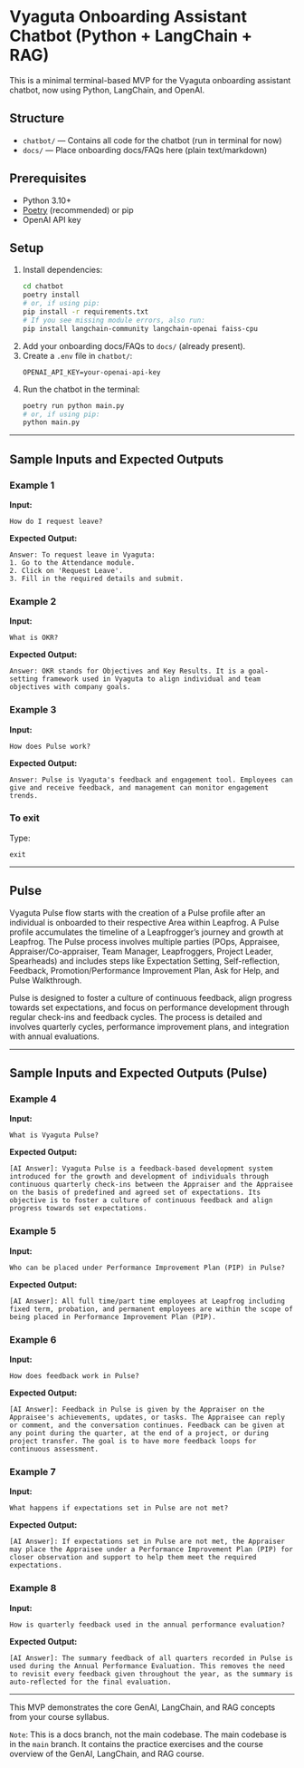 # Vyaguta Onboarding Assistant Chatbot (Python + LangChain + RAG)

This is a minimal terminal-based MVP for the Vyaguta onboarding assistant chatbot, now using Python, LangChain, and OpenAI.

## Structure

- `chatbot/` — Contains all code for the chatbot (run in terminal for now)
- `docs/` — Place onboarding docs/FAQs here (plain text/markdown)

## Prerequisites

- Python 3.10+
- [Poetry](https://python-poetry.org/) (recommended) or pip
- OpenAI API key

## Setup

1. Install dependencies:
   ```bash
   cd chatbot
   poetry install
   # or, if using pip:
   pip install -r requirements.txt
   # If you see missing module errors, also run:
   pip install langchain-community langchain-openai faiss-cpu
   ```
2. Add your onboarding docs/FAQs to `docs/` (already present).
3. Create a `.env` file in `chatbot/`:
   ```env
   OPENAI_API_KEY=your-openai-api-key
   ```
4. Run the chatbot in the terminal:
   ```bash
   poetry run python main.py
   # or, if using pip:
   python main.py
   ```

---

## Sample Inputs and Expected Outputs

### Example 1

**Input:**

```
How do I request leave?
```

**Expected Output:**

```
Answer: To request leave in Vyaguta:
1. Go to the Attendance module.
2. Click on 'Request Leave'.
3. Fill in the required details and submit.
```

### Example 2

**Input:**

```
What is OKR?
```

**Expected Output:**

```
Answer: OKR stands for Objectives and Key Results. It is a goal-setting framework used in Vyaguta to align individual and team objectives with company goals.
```

### Example 3

**Input:**

```
How does Pulse work?
```

**Expected Output:**

```
Answer: Pulse is Vyaguta's feedback and engagement tool. Employees can give and receive feedback, and management can monitor engagement trends.
```

### To exit

Type:

```
exit
```

---

## Pulse

Vyaguta Pulse flow starts with the creation of a Pulse profile after an individual is onboarded to their respective Area within Leapfrog. A Pulse profile accumulates the timeline of a Leapfrogger’s journey and growth at Leapfrog. The Pulse process involves multiple parties (POps, Appraisee, Appraiser/Co-appraiser, Team Manager, Leapfroggers, Project Leader, Spearheads) and includes steps like Expectation Setting, Self-reflection, Feedback, Promotion/Performance Improvement Plan, Ask for Help, and Pulse Walkthrough.

Pulse is designed to foster a culture of continuous feedback, align progress towards set expectations, and focus on performance development through regular check-ins and feedback cycles. The process is detailed and involves quarterly cycles, performance improvement plans, and integration with annual evaluations.

---

## Sample Inputs and Expected Outputs (Pulse)

### Example 4

**Input:**

```
What is Vyaguta Pulse?
```

**Expected Output:**

```
[AI Answer]: Vyaguta Pulse is a feedback-based development system introduced for the growth and development of individuals through continuous quarterly check-ins between the Appraiser and the Appraisee on the basis of predefined and agreed set of expectations. Its objective is to foster a culture of continuous feedback and align progress towards set expectations.
```

### Example 5

**Input:**

```
Who can be placed under Performance Improvement Plan (PIP) in Pulse?
```

**Expected Output:**

```
[AI Answer]: All full time/part time employees at Leapfrog including fixed term, probation, and permanent employees are within the scope of being placed in Performance Improvement Plan (PIP).
```

### Example 6

**Input:**

```
How does feedback work in Pulse?
```

**Expected Output:**

```
[AI Answer]: Feedback in Pulse is given by the Appraiser on the Appraisee's achievements, updates, or tasks. The Appraisee can reply or comment, and the conversation continues. Feedback can be given at any point during the quarter, at the end of a project, or during project transfer. The goal is to have more feedback loops for continuous assessment.
```

### Example 7

**Input:**

```
What happens if expectations set in Pulse are not met?
```

**Expected Output:**

```
[AI Answer]: If expectations set in Pulse are not met, the Appraiser may place the Appraisee under a Performance Improvement Plan (PIP) for closer observation and support to help them meet the required expectations.
```

### Example 8

**Input:**

```
How is quarterly feedback used in the annual performance evaluation?
```

**Expected Output:**

```
[AI Answer]: The summary feedback of all quarters recorded in Pulse is used during the Annual Performance Evaluation. This removes the need to revisit every feedback given throughout the year, as the summary is auto-reflected for the final evaluation.
```

---

This MVP demonstrates the core GenAI, LangChain, and RAG concepts from your course syllabus.

`Note`: This is a docs branch, not the main codebase. The main codebase is in the `main` branch. It contains the practice exercises and the course overview of the GenAI, LangChain, and RAG course.
